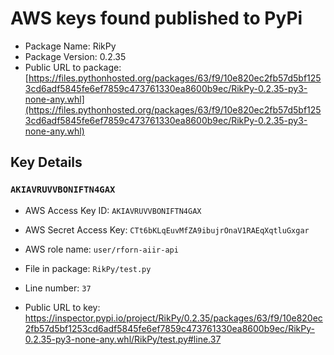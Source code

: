# AWS keys found published to PyPi

* Package Name: RikPy
* Package Version: 0.2.35
* Public URL to package: [https://files.pythonhosted.org/packages/63/f9/10e820ec2fb57d5bf1253cd6adf5845fe6ef7859c473761330ea8600b9ec/RikPy-0.2.35-py3-none-any.whl](https://files.pythonhosted.org/packages/63/f9/10e820ec2fb57d5bf1253cd6adf5845fe6ef7859c473761330ea8600b9ec/RikPy-0.2.35-py3-none-any.whl)

## Key Details

### `AKIAVRUVVBONIFTN4GAX`

* AWS Access Key ID: `AKIAVRUVVBONIFTN4GAX`
* AWS Secret Access Key: `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` 
* AWS role name: `user/rforn-aiir-api`
* File in package: `RikPy/test.py`
* Line number: `37`

* Public URL to key: https://inspector.pypi.io/project/RikPy/0.2.35/packages/63/f9/10e820ec2fb57d5bf1253cd6adf5845fe6ef7859c473761330ea8600b9ec/RikPy-0.2.35-py3-none-any.whl/RikPy/test.py#line.37


